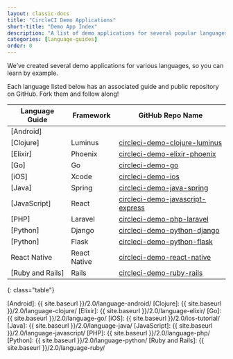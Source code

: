 ```yaml
---
layout: classic-docs
title: "CircleCI Demo Applications"
short-title: "Demo App Index"
description: "A list of demo applications for several popular languages"
categories: [language-guides]
order: 0
---
```


We’ve created several demo applications for various languages, so you can learn by example.

Each language listed below has an associated guide and public repository on GitHub. Fork them and follow along!

Language Guide | Framework | GitHub Repo Name
---------|-----------|-----------------
[Android] ||
[Clojure] | Luminus | [circleci-demo-clojure-luminus]
[Elixir] | Phoenix | [circleci-demo-elixir-phoenix]
[Go] | Go | [circleci-demo-go]
[iOS] | Xcode | [circleci-demo-ios]
[Java] | Spring | [circleci-demo-java-spring]
[JavaScript] | React | [circleci-demo-javascript-express]
[PHP] | Laravel | [circleci-demo-php-laravel]
[Python] | Django | [circleci-demo-python-django]
[Python] | Flask | [circleci-demo-python-flask]
React Native | React Native | [circleci-demo-react-native]
[Ruby and Rails] | Rails | [circleci-demo-ruby-rails]
{: class="table"}

[Android]: {{ site.baseurl }}/2.0/language-android/
[Clojure]: {{ site.baseurl }}/2.0/language-clojure/
[Elixir]: {{ site.baseurl }}/2.0/language-elixir/
[Go]: {{ site.baseurl }}/2.0/language-go/
[iOS]: {{ site.baseurl }}/2.0/ios-tutorial/
[Java]: {{ site.baseurl }}/2.0/language-java/
[JavaScript]: {{ site.baseurl }}/2.0/language-javascript/
[PHP]: {{ site.baseurl }}/2.0/language-php/
[Python]: {{ site.baseurl }}/2.0/language-python/
[Ruby and Rails]: {{ site.baseurl }}/2.0/language-ruby/

[circleci-demo-clojure-luminus]: https://github.com/CircleCI-Public/circleci-demo-clojure-luminus
[circleci-demo-elixir-phoenix]: https://github.com/CircleCI-Public/circleci-demo-elixir-phoenix
[circleci-demo-go]: https://github.com/CircleCI-Public/circleci-demo-go
[circleci-demo-java-spring]: https://github.com/CircleCI-Public/circleci-demo-java-spring
[circleci-demo-javascript-express]: https://github.com/CircleCI-Public/circleci-demo-javascript-express
[circleci-demo-ios]: https://github.com/CircleCI-Public/circleci-demo-ios
[circleci-demo-php-laravel]: https://github.com/CircleCI-Public/circleci-demo-php-laravel
[circleci-demo-python-django]: https://github.com/CircleCI-Public/circleci-demo-python-flask
[circleci-demo-python-flask]: https://github.com/CircleCI-Public/circleci-demo-python-flask
[circleci-demo-react-native]: https://github.com/CircleCI-Public/circleci-demo-react-native
[circleci-demo-ruby-rails]: https://github.com/CircleCI-Public/circleci-demo-ruby-rails
